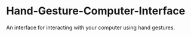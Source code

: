 # Hand-Gesture-Computer-Interface

An interface for interacting with your computer using hand gestures.

